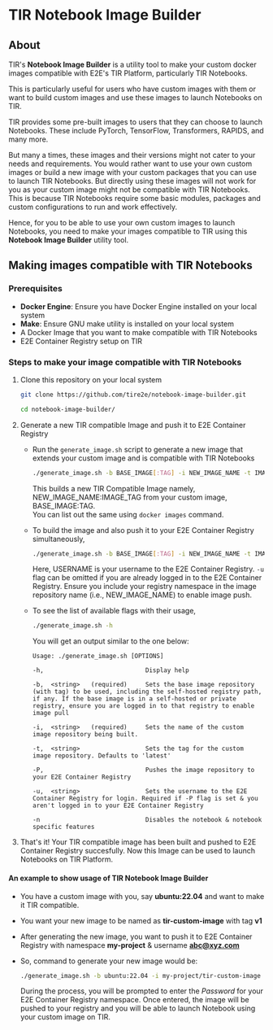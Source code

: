 # TIR Notebook Image Builder

## About
TIR's **Notebook Image Builder** is a utility tool to make your custom docker images compatible with E2E's TIR Platform, particularly TIR Notebooks. 

This is particularly useful for users who have custom images with them or want to build custom images and use these images to launch Notebooks on TIR.

TIR provides some pre-built images to users that they can choose to launch Notebooks. These include PyTorch, TensorFlow, Transformers, RAPIDS, and many more. 

But many a times, these images and their versions might not cater to your needs and requirements. You would rather want to use your own custom images or build a new image with your custom packages that you can use to launch TIR Notebooks. But directly using these images will not work for you as your custom image might not be compatible with TIR Notebooks. This is because TIR Notebooks require some basic modules, packages and custom configurations to run and work effectively.

Hence, for you to be able to use your own custom images to launch Notebooks, you need to make your images compatible to TIR using this **Notebook Image Builder** utility tool.


## Making images compatible with TIR Notebooks

### Prerequisites
* **Docker Engine**: Ensure you have Docker Engine installed on your local system
* **Make**: Ensure GNU make utility is installed on your local system
* A Docker Image that you want to make compatible with TIR Notebooks
* E2E Container Registry setup on TIR

### Steps to make your image compatible with TIR Notebooks
1. Clone this repository on your local system
    ```bash
    git clone https://github.com/tire2e/notebook-image-builder.git
    ```
    ```bash
    cd notebook-image-builder/
    ```

2. Generate a new TIR compatible Image and push it to E2E Container Registry
    - Run the ``generate_image.sh`` script to generate a new image that extends your custom image and is compatible with TIR Notebooks
        ```bash
        ./generate_image.sh -b BASE_IMAGE[:TAG] -i NEW_IMAGE_NAME -t IMAGE_TAG
        ```
        This builds a new TIR Compatible Image namely, NEW_IMAGE_NAME:IMAGE_TAG from your custom image, BASE_IMAGE:TAG.\
        You can list out the same using ``docker images`` command.

    - To build the image and also push it to your E2E Container Registry simultaneously,
        ```bash
        ./generate_image.sh -b BASE_IMAGE[:TAG] -i NEW_IMAGE_NAME -t IMAGE_TAG -P -u USERNAME
        ```
        Here, USERNAME is your username to the E2E Container Registry. ``-u`` flag can be omitted if you are already logged in to the E2E Container Registry. Ensure you include your registry namespace in the image repository name (i.e., NEW_IMAGE_NAME) to enable image push.

    - To see the list of available flags with their usage,
        ```bash
        ./generate_image.sh -h
        ```
        You will get an output similar to the one below:
        ```
        Usage: ./generate_image.sh [OPTIONS]

        -h,                            Display help

        -b,  <string>   (required)     Sets the base image repository (with tag) to be used, including the self-hosted registry path, if any. If the base image is in a self-hosted or private registry, ensure you are logged in to that registry to enable image pull

        -i,  <string>   (required)     Sets the name of the custom image repository being built.

        -t,  <string>                  Sets the tag for the custom image repository. Defaults to 'latest'

        -P,                            Pushes the image repository to your E2E Container Registry

        -u,  <string>                  Sets the username to the E2E Container Registry for login. Required if -P flag is set & you aren't logged in to your E2E Container Registry

        -n                             Disables the notebook & notebook specific features
        ```

3. That's it! Your TIR compatible image has been built and pushed to E2E Container Registry succesfully. Now this Image can be used to launch Notebooks on TIR Platform.

#### An example to show usage of TIR Notebook Image Builder

* You have a custom image with you, say **ubuntu:22.04** and want to make it TIR compatible.

* You want your new image to be named as **tir-custom-image** with tag **v1**

* After generating the new image, you want to push it to E2E Container Registry with namespace **my-project** & username **abc@xyz.com**

* So, command to generate your new image would be:
    ```bash
    ./generate_image.sh -b ubuntu:22.04 -i my-project/tir-custom-image -t v1 -P -u abc@xyz.com
    ```
    During the process, you will be prompted to enter the *Password* for your E2E Container Registry namespace. Once entered, the image will be pushed to your registry and you will be able to launch Notebook using your custom image on TIR.
